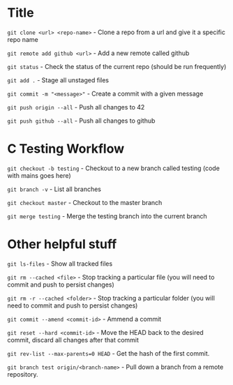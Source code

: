 # Title
`git clone <url> <repo-name>` - Clone a repo from a url and give it a specific repo name

`git remote add github <url>` - Add a new remote called github

`git status` - Check the status of the current repo (should be run frequently)

`git add .` - Stage all unstaged files

`git commit -m "<message>"` - Create a commit with a given message

`git push origin --all` - Push all changes to 42

`git push github --all` - Push all changes to github

# C Testing Workflow
`git checkout -b testing` - Checkout to a new branch called testing (code with mains goes here)

`git branch -v` - List all branches

`git checkout master` - Checkout to the master branch

`git merge testing` - Merge the testing branch into the current branch

# Other helpful stuff
`git ls-files` - Show all tracked files

`git rm --cached <file>` - Stop tracking a particular file (you will need to commit and push to persist changes)

`git rm -r --cached <folder>` - Stop tracking a particular folder (you will need to commit and push to persist changes)

`git commit --amend <commit-id>` - Ammend a commit

`git reset --hard <commit-id>` - Move the HEAD back to the desired commit, discard all changes after that commit

`git rev-list --max-parents=0 HEAD` - Get the hash of the first commit.

`git branch test origin/<branch-name>` - Pull down a branch from a remote repository.
